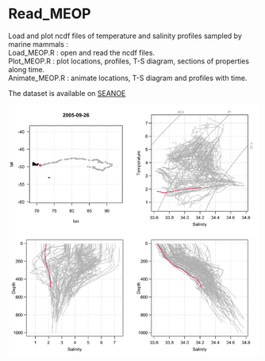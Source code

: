 # Read_MEOP
Load and plot ncdf files of temperature and salinity profiles sampled by marine mammals :  
Load_MEOP.R : open and read the ncdf files.  
Plot_MEOP.R : plot locations, profiles, T-S diagram, sections of properties along time.  
Animate_MEOP.R : animate locations, T-S diagram and profiles with time.  

The dataset is available on [SEANOE](https://www.seanoe.org/data/00343/45461/)

![](animation.gif)
